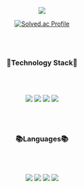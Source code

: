 <p align="center">
  <img src="https://capsule-render.vercel.app/api?type=venom&color=CDE4AD&height=250&section=header&text=Ready-Bridge&fontSize=50&fontColor=black&stroke=FFC0CB&strokeWidth=0.5&animation=twinkling" />
</p>

<p align="center">
  <a href="https://solved.ac/hjk5533/">
    <img src="http://mazassumnida.wtf/api/v2/generate_badge?boj=hjk5533" alt="Solved.ac Profile" />
  </a>
</p>

<br>
<br>

<h3 align = "center"> 🤖Technology Stack🤖 </h3>

<br>
<br>

<p align = "center">
  <img src="https://img.shields.io/badge/node.js-339933?style=for-the-badge&logo=Node.js&logoColor=white">
  <img src="https://img.shields.io/badge/express-000000?style=for-the-badge&logo=express&logoColor=white">
  <img src="https://img.shields.io/badge/mongoDB-47A248?style=for-the-badge&logo=MongoDB&logoColor=white">
  <img src="https://img.shields.io/badge/mysql-4479A1?style=for-the-badge&logo=mysql&logoColor=white">
</p>

<br>
<br>

<h3 align = "center"> 📚Languages📚 </h3>

<br>
<br>

<p align = "center">
  <img src="https://img.shields.io/badge/java-007396?style=for-the-badge&logo=java&logoColor=white">
  <img src="https://img.shields.io/badge/c++-00599C?style=for-the-badge&logo=c%2B%2B&logoColor=white">
  <img src="https://img.shields.io/badge/python-3776AB?style=for-the-badge&logo=python&logoColor=white">
  <img src="https://img.shields.io/badge/javascript-F7DF1E?style=for-the-badge&logo=javascript&logoColor=black">
</p>

<br>
<br>
<br>
<br>
<br>
